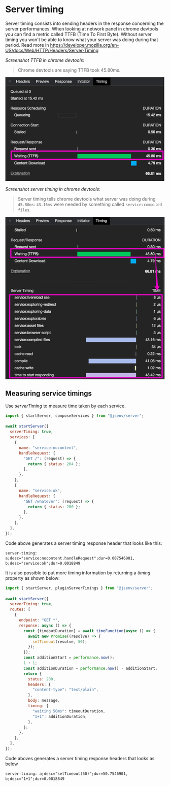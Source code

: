 # Server timing

Server timing consists into sending headers in the response concerning the server performances. When looking at network panel in chrome devtools you can find a metric called TTFB (Time To First Byte). Without server timing you won't be able to know what your server was doing during that period. Read more in https://developer.mozilla.org/en-US/docs/Web/HTTP/Headers/Server-Timing

_Screenshot TTFB in chrome devtools:_

> Chrome devtools are saying TTFB took 45.80ms.

![screenshot of chrome devtools TTFB](./screenshots/devtools_TTFB.png)

_Screenshot server timing in chrome devtools:_

> Server timing tells chrome devtools what server was doing during `45.80ms`: `43.16ms` were needed by something called `service:compiled files`.

![screenshot of chrome devtools server timing](./screenshots/devtools_server_timing.png)

## Measuring service timings

Use _serverTiming_ to measure time taken by each service.

```js
import { startServer, composeServices } from "@jsenv/server";

await startServer({
  serverTiming: true,
  services: [
    {
      name: "service:nocontent",
      handleRequest: {
        "GET /": (request) => {
          return { status: 204 };
        },
      },
    },
    {
      name: "service:ok",
      handleRequest: {
        "GET /whatever": (request) => {
          return { status: 200 };
        },
      },
    },
  ],
});
```

Code above generates a server timing response header that looks like this:

```console
server-timing: a;desc="service:nocontent.handleRequest";dur=0.007546901, b;desc="service:ok";dur=0.0018849
```

It is also possible to put more timing information by returning a _timing_ property as shown below:

```js
import { startServer, pluginServerTimings } from "@jsenv/server";

await startServer({
  serverTiming: true,
  routes: [
    {
      endpoint: "GET *",
      response: async () => {
        const [timeoutDuration] = await timeFunction(async () => {
          await new Promise((resolve) => {
            setTimeout(resolve, 50);
          });
        });
        const additionStart = performance.now();
        1 + 1;
        const additionDuration = performance.now() - additionStart;
        return {
          status: 200,
          headers: {
            "content-type": "text/plain",
          },
          body: message,
          timing: {
            "waiting 50ms": timeoutDuration,
            "1+1": additionDuration,
          },
        };
      },
    },
  ],
});
```

Code aboves generates a server timing response headers that looks as below

```console
server-timing: a;desc="setTimeout(50)";dur=50.7546901, b;desc="1+1";dur=0.0018849
```

